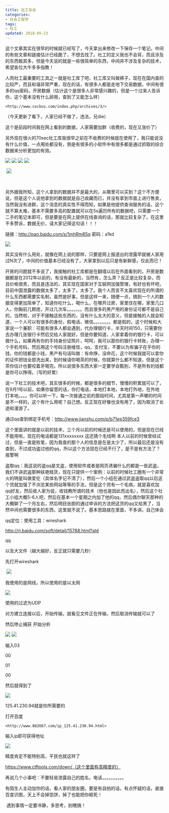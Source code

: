 ```yaml
---
title: 社工杂谈
categories:
- 社会工程学
tags:
- 社工
updated: 2018-05-23
---
```


这个文章其实在很早的时候就已经写了，今天拿出来修改一下保存一个笔记。中间的有些文章和链接估计已经跪了，不想去找了。社工的定义我也不会背，而且涉及的东西极其多，但是今天说的就是一些很简单的东西，中间并不涉及复杂的技术，希望各位大牛多多指教！

​     人肉社工最重要的工具之一就是社工库了吧，社工库又叫做裤子，现在在国内查的比较严，而且和谐非常严重，现在的话，有很多人都是走地下交易数据，中间有很多的qq密码，开房数据（估计这个是很多人非常感兴趣的，但是一个过来人告诉你，这个基本没有什么卵用，查到了又能怎么样）

```
<http://www.cocbus.com/index.php/archives/3/>
```

（今天更新了看下，人家已经不做了，违法，兄die）

这个是前段时间我在网上看到的数据，人家需要加群（收费的，现在又涨价了）

另外现在很火的70sec社工库我很早之前在不收费的时候就在使用了，我只能说没有什么价值，一点用处都没有，倒是有很多的小软件中有很多都是通过抓取的综合数据来分析更加的有效。

<img src="{{ site.url }}/assets//blog_images/社工_01.jpg"/>

<img src="{{ site.url }}/assets//blog_images/社工_02.jpg"/>

<img src="{{ site.url }}/assets//blog_images/社工_03.jpg"/>

<img src="{{ site.url }}/assets//blog_images/社工_04.jpg"/>

​                                      <img src="{{ site.url }}/assets//blog_images/社工_05.jpg"/>  

​                                      

另外据我所知，这个人拿到的数据并不是最大的，从哪里可以买到？这个不方便说，但是这个人说他拿到的数据就是自己收藏而已，并没有拿到市面上进行售卖，当然我没有进群，这个消息的真实性不得而知，如果是他提供查询服务的话，这个就不算太难，基本不需要多高的配置就可以在5s遍历所有的数据吧，只需要一个二手的笔记本即可，但是要是在网上提供在线查询的话，那就比较复杂了。在这里不多赘诉，数据无价，请大家记得这句话！！！

 

链接：http://pan.baidu.com/s/1mhRm85q 密码：a1kd



<img src="{{ site.url }}/assets//blog_images/社工_06.jpg"/>

 



其实没有什么用处，就像在网上说的那样，只要是网上报道出的泄露早就被人家用过N次了，中间的价值基本已经没有了，大家拿到以后只是有新鲜感，仅此而已！

开房的问题就不多说了，我接触的社工库都是在翻墙以后在外面看到的，开房是数据都是在2012年以前的，有没有最新的，当然有，怎么弄？反正是比较复杂，而且价格很贵，而且是违法的，其实现在国家对于互联网加强管理，有好也有坏吧，目前中国泄露的数据太多了，太多了，太多了。我个人而言不太喜欢现在的所谓的什么东西都需要实名制，虽然是好事，但是这样一来，随便一点，搞到一个人的数据变得更加简单了，知道你吃什么，喝什么，在哪开过房，家里住在哪，家里几口人，你胸前几颗痣，开过几次车。。。。。。。而且很多的黑产用的身份证可都不是自己的，当然啦，对于不接触这些东西的，没有什么太大的意义，但是接触的人就会知道，一个人可以有很多的身份，假电话，微信。。。。。。。。都是假的，这个时候和大家说一个兼职：可能有很多人都会遇到，代办理银行卡，半天时间150，只需要你去办理几张银行卡然后交给人家就好。但是你要知道，人家拿着你的银行卡，可以做什么，如果再有你的手持身份证照片，呵呵，我可以那你的银行卡转账，办理一个手机号码，然后用这个号码注册维信，qq，支付宝，不要以为有骗子在乎你的钱，你的钱都是小钱，黑产有句话叫做：有命挣，没命花，这个时候我就可以拿你的证件把钱全部洗出来，到时候请你喝茶的时候，你就算什么都不知道，但是这个茶你估计也要咬着牙喝完。所以说很多东西大家一定要学会甄别，不是所有的钱都是你可以挣得。（写的好累）

   说一下社工的技术吧，其实很多的时候，都是很多的细节，慢慢的积累就可以了，在9月1号以前，如果你留意的话，你打电话，本地打本地，本地打外地，在外地打本地。。。。你可以听一下，每一次接通之前的那段时间，尤其是第一声嘟的时间是不一样的，这个有什么用呢？自己想。反正现在好像也没有用了，因为取消了长途和漫游了。

   通过qq查到绑定手机号：<http://www.jianshu.com/p/b71ee359fce3>

这个里面讲的就是以前的技术，三个月以前的时候还是可以使用的，但是现在已经不能用啦，现在的电话都是131xxxxxxxx   这还猜个毛线啊  本人以前的时候曾经试过，但是一直是败笔，因为我查的那个人的信息是在是太少了，所以最后还是没有查到，不过成功盗过他的qq，所以这个方法现在已经不行了，是不是有方法了？报警啊

盗取qq：我这说的盗qq是文盗，使用软件或者是网页诱骗什么的都是一些武盗，我们不讲武盗那种妖艳贱货，现在只提供一个案例：以前的时候社工圈有一个非常火的明星叫做爱伦（具体名字记不清了），然后一个小组在通过武盗盗取qq以后这个货就加强了不浏览某些网站等等的手法，但是这个货有一个毛病，就是喜欢加qq好友，然后收人家为徒，收钱教所谓的技术（他也是因此而出名），然后这个社工小组大概5-6人吧，然后在基本一个星期之内加了他的qq，然后偶尔聊天那种的大概聊了一个月左右，然后明目张胆的通过申诉的方法把这货的qq又给黑了，当然中间也需要很多的东西，这里就不说了。基本思路就在里面，不多讲。自己体会

 

 

qq定位：使用工具：wireshark  

<http://rj.baidu.com/soft/detail/15788.html?ald>

qq

以及大文件（越大越好，反正就只需要几秒）

先打开wireshark  

​				 <img src="{{ site.url }}/assets//blog_images/社工_07.jpg"/>

 我使用的是网线，所以使用的是以太网

 

<img src="{{ site.url }}/assets//blog_images/社工_08.jpg"/>

使用的过滤为UDP

对方建立连接以后，开始传输，就看见文件正在传输，然后取消传输就可以了

 然后停止捕获   开始分析

<img src="{{ site.url }}/assets//blog_images/社工_09.jpg"/>

 

<img src="{{ site.url }}/assets//blog_images/社工_10.jpg"/>

输入03

00

01

00

然后就得到了

<img src="{{ site.url }}/assets//blog_images/社工_11.jpg"/>

 



125.41.230.94就是你所需要的

打开百度

`<http://www.882667.com/ip_125.41.230.94.html>`

输入ip即可获得地址

<img src="{{ site.url }}/assets//blog_images/社工_12.jpg"/>



精度肯定不能特别高，平民也就这样了

https://www.ctftools.com/down/（这个里面有高精度的）

 再说几个小事吧：不要轻易泄露自己的姓名，电话，。。。。。。。。。

​                有陌生人主动加你的话，看人家的朋友圈，要是有自拍的话，有点怀疑的话，直接百度识图，天上不会掉馅饼，掉了也能把你砸死！

​                遇到事情一定要冷静，多思考，别瞎搞！

​               



​
